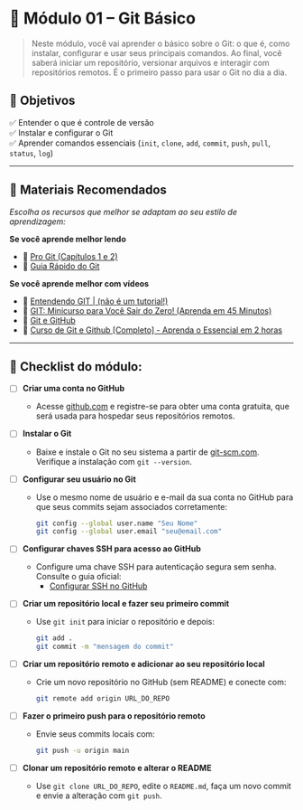 # 📘 Módulo 01 – Git Básico

>Neste módulo, você vai aprender o básico sobre o Git: o que é, como instalar, configurar e usar seus principais comandos. Ao final, você saberá iniciar um repositório, versionar arquivos e interagir com repositórios remotos. É o primeiro passo para usar o Git no dia a dia.

## 🎯 Objetivos
✅ Entender o que é controle de versão  
✅ Instalar e configurar o Git  
✅ Aprender comandos essenciais (`init`, `clone`, `add`, `commit`, `push`, `pull`, `status`, `log`)  

---

## 📖 Materiais Recomendados

*Escolha os recursos que melhor se adaptam ao seu estilo de aprendizagem:*

**Se você aprende melhor lendo**
- 📄 [Pro Git (Capítulos 1 e 2)](https://git-scm.com/book/pt-br/v2)
- 📄 [Guia Rápido do Git](https://rogerdudler.github.io/git-guide/index.pt_BR.html)

**Se você aprende melhor com vídeos**
- 🎥 [Entendendo GIT | (não é um tutorial!)](https://www.youtube.com/watch?v=6Czd1Yetaac)
- 🎥 [GIT: Minicurso para Você Sair do Zero! (Aprenda em 45 Minutos)](https://www.youtube.com/watch?v=ts-H3W1uLMM)
- 🎥 [Git e GitHub](https://www.youtube.com/playlist?list=PLhkO7OMKgT_rqwGYldqcFxyN4yjFgmDh8)
- 🎥 [Curso de Git e Github [Completo] - Aprenda o Essencial em 2 horas](https://www.youtube.com/watch?v=192HgwRgOYE)


---

## 📝 Checklist do módulo:

* [ ] **Criar uma conta no GitHub**

    - Acesse [github.com](https://github.com/) e registre-se para obter uma conta gratuita, que será usada para hospedar seus repositórios remotos.

* [ ] **Instalar o Git**
  
    - Baixe e instale o Git no seu sistema a partir de [git-scm.com](https://git-scm.com/). Verifique a instalação com `git --version`.

* [ ] **Configurar seu usuário no Git**
    
    - Use o mesmo nome de usuário e e-mail da sua conta no GitHub para que seus commits sejam associados corretamente:

        ```bash
        git config --global user.name "Seu Nome"
        git config --global user.email "seu@email.com"
        ```

* [ ] **Configurar chaves SSH para acesso ao GitHub**
    
    - Configure uma chave SSH para autenticação segura sem senha. Consulte o guia oficial:
        - [Configurar SSH no GitHub](https://docs.github.com/pt/authentication/connecting-to-github-with-ssh)

* [ ] **Criar um repositório local e fazer seu primeiro commit**

    - Use `git init` para iniciar o repositório e depois:

        ```bash
        git add .
        git commit -m "mensagem do commit"
        ```

* [ ] **Criar um repositório remoto e adicionar ao seu repositório local**
    
    - Crie um novo repositório no GitHub (sem README) e conecte com:

        ```bash
        git remote add origin URL_DO_REPO
        ```

* [ ] **Fazer o primeiro push para o repositório remoto**
    
    -   Envie seus commits locais com:

        ```bash
        git push -u origin main
        ```

* [ ] **Clonar um repositório remoto e alterar o README**

    - Use `git clone URL_DO_REPO`, edite o `README.md`, faça um novo commit e envie a alteração com `git push`.
